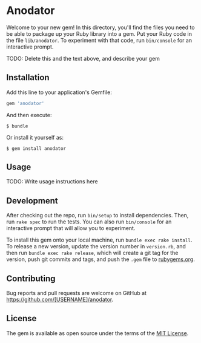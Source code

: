 # Anodator

Welcome to your new gem! In this directory, you'll find the files you need to be able to package up your Ruby library into a gem. Put your Ruby code in the file `lib/anodator`. To experiment with that code, run `bin/console` for an interactive prompt.

TODO: Delete this and the text above, and describe your gem

## Installation

Add this line to your application's Gemfile:

```ruby
gem 'anodator'
```

And then execute:

    $ bundle

Or install it yourself as:

    $ gem install anodator

## Usage

TODO: Write usage instructions here

## Development

After checking out the repo, run `bin/setup` to install dependencies. Then, run `rake spec` to run the tests. You can also run `bin/console` for an interactive prompt that will allow you to experiment.

To install this gem onto your local machine, run `bundle exec rake install`. To release a new version, update the version number in `version.rb`, and then run `bundle exec rake release`, which will create a git tag for the version, push git commits and tags, and push the `.gem` file to [rubygems.org](https://rubygems.org).

## Contributing

Bug reports and pull requests are welcome on GitHub at https://github.com/[USERNAME]/anodator.

## License

The gem is available as open source under the terms of the [MIT License](http://opensource.org/licenses/MIT).
